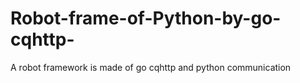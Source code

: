 # Robot-frame-of-Python-by-go-cqhttp-
A robot framework is made of go cqhttp and python communication
